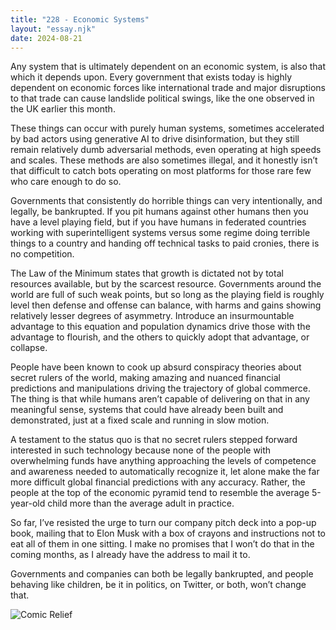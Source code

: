 ```yaml
---
title: "228 - Economic Systems"
layout: "essay.njk"
date: 2024-08-21
---
```


Any system that is ultimately dependent on an economic system, is also that which it depends upon. Every government that exists today is highly dependent on economic forces like international trade and major disruptions to that trade can cause landslide political swings, like the one observed in the UK earlier this month.

These things can occur with purely human systems, sometimes accelerated by bad actors using generative AI to drive disinformation, but they still remain relatively dumb adversarial methods, even operating at high speeds and scales. These methods are also sometimes illegal, and it honestly isn’t that difficult to catch bots operating on most platforms for those rare few who care enough to do so.

Governments that consistently do horrible things can very intentionally, and legally, be bankrupted. If you pit humans against other humans then you have a level playing field, but if you have humans in federated countries working with superintelligent systems versus some regime doing terrible things to a country and handing off technical tasks to paid cronies, there is no competition.

The Law of the Minimum states that growth is dictated not by total resources available, but by the scarcest resource. Governments around the world are full of such weak points, but so long as the playing field is roughly level then defense and offense can balance, with harms and gains showing relatively lesser degrees of asymmetry. Introduce an insurmountable advantage to this equation and population dynamics drive those with the advantage to flourish, and the others to quickly adopt that advantage, or collapse. 

People have been known to cook up absurd conspiracy theories about secret rulers of the world, making amazing and nuanced financial predictions and manipulations driving the trajectory of global commerce. The thing is that while humans aren’t capable of delivering on that in any meaningful sense, systems that could have already been built and demonstrated, just at a fixed scale and running in slow motion. 

A testament to the status quo is that no secret rulers stepped forward interested in such technology because none of the people with overwhelming funds have anything approaching the levels of competence and awareness needed to automatically recognize it, let alone make the far more difficult global financial predictions with any accuracy. Rather, the people at the top of the economic pyramid tend to resemble the average 5-year-old child more than the average adult in practice.
 
So far, I’ve resisted the urge to turn our company pitch deck into a pop-up book, mailing that to Elon Musk with a box of crayons and instructions not to eat all of them in one sitting. I make no promises that I won’t do that in the coming months, as I already have the address to mail it to. 

Governments and companies can both be legally bankrupted, and people behaving like children, be it in politics, on Twitter, or both, won’t change that.

![Comic Relief](https://media.licdn.com/dms/image/v2/D5622AQEYtxAzcez0Tg/feedshare-shrink_800/feedshare-shrink_800/0/1721810371339?e=1737590400&v=beta&t=u07bZcub989XqCZMMi8ojIdEiypOB-D7rqX3KOyZcns)